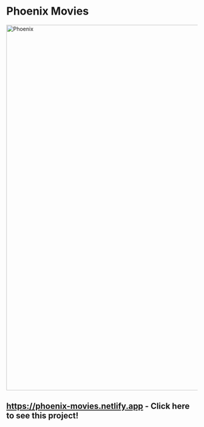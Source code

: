 # Phoenix Movies

<img width="960" alt="Phoenix" src="https://github.com/H1m9n5hu/Phoenix-Fitness-Club/assets/57283974/a91654a8-848c-442c-96a8-c4785ae74050.png">

## https://phoenix-movies.netlify.app - Click here to see this project!
